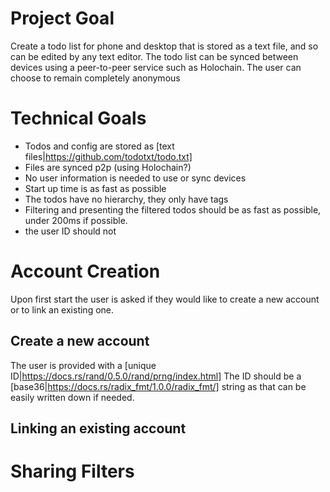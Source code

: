 # Project Goal

Create a todo list for phone and desktop that is stored as a text file, and so can be edited by any text editor.
The todo list can be synced between devices using a peer-to-peer service such as Holochain.
The user can choose to remain completely anonymous

# Technical Goals

* Todos and config are stored as [text files|https://github.com/todotxt/todo.txt]
* Files are synced p2p (using Holochain?)
* No user information is needed to use or sync devices
* Start up time is as fast as possible
* The todos have no hierarchy, they only have tags
* Filtering and presenting the filtered todos should be as fast as possible, under 200ms if possible.
* the user ID should not 

# Account Creation

Upon first start the user is asked if they would like to create a new account or to link an existing one.

## Create a new account

The user is provided with a [unique ID|https://docs.rs/rand/0.5.0/rand/prng/index.html] 
The ID should be a [base36|https://docs.rs/radix_fmt/1.0.0/radix_fmt/] string as that can be easily written down if needed.

## Linking an existing account



# Sharing Filters


